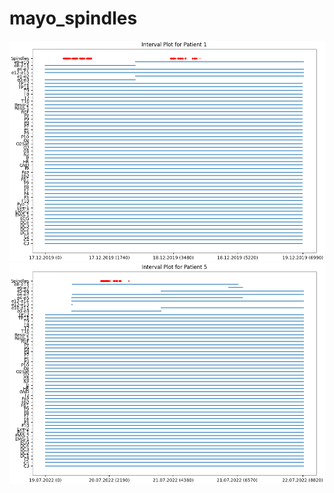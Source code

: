 # mayo_spindles

![plot](patient_1_interval_plot_with_spindles.png)
![plot2](patient_5_interval_plot_with_spindles.png)
